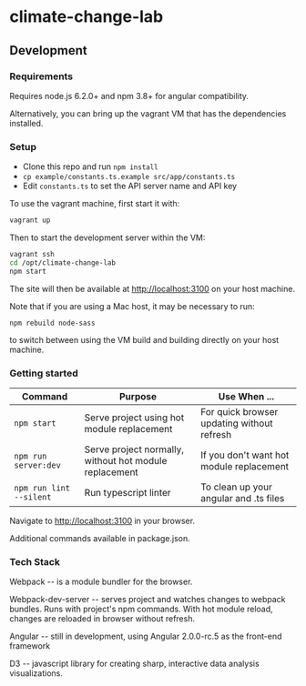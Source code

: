 # climate-change-lab

## Development

### Requirements

Requires node.js 6.2.0+ and npm 3.8+ for angular compatibility.

Alternatively, you can bring up the vagrant VM that has the dependencies installed.

### Setup

  - Clone this repo and run `npm install`
  - `cp example/constants.ts.example src/app/constants.ts`
  - Edit `constants.ts` to set the API server name and API key

To use the vagrant machine, first start it with:
```bash
vagrant up
```

Then to start the development server within the VM:

```bash
vagrant ssh
cd /opt/climate-change-lab
npm start
```

The site will then be available at [http://localhost:3100](http://localhost:3100) on your host machine.

Note that if you are using a Mac host, it may be necessary to run:

```
npm rebuild node-sass
```

to switch between using the VM build and building directly on your host machine.

### Getting started

| Command | Purpose | Use When ... |
|------|---------|--------------|
| `npm start` | Serve project using hot module replacement | For quick browser updating without refresh |
| `npm run server:dev` | Serve project normally, without hot module replacement | If you don't want hot module replacement |
| `npm run lint --silent` | Run typescript linter | To clean up your angular and .ts files |

Navigate to [http://localhost:3100](http://localhost:3100) in your browser.

Additional commands available in package.json.

### Tech Stack

Webpack -- is a module bundler for the browser.

Webpack-dev-server -- serves project and watches changes to webpack bundles. Runs with project's npm commands. With hot module reload, changes are reloaded in browser without refresh.

Angular -- still in development, using Angular 2.0.0-rc.5 as the front-end framework

D3 -- javascript library for creating sharp, interactive data analysis visualizations.
